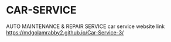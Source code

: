 # CAR-SERVICE
AUTO MAINTENANCE &amp; REPAIR SERVICE
car service website link https://mdgolamrabby2.github.io/Car-Service-3/
